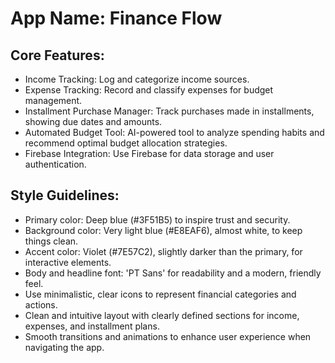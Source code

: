# **App Name**: Finance Flow

## Core Features:

- Income Tracking: Log and categorize income sources.
- Expense Tracking: Record and classify expenses for budget management.
- Installment Purchase Manager: Track purchases made in installments, showing due dates and amounts.
- Automated Budget Tool: AI-powered tool to analyze spending habits and recommend optimal budget allocation strategies.
- Firebase Integration: Use Firebase for data storage and user authentication.

## Style Guidelines:

- Primary color: Deep blue (#3F51B5) to inspire trust and security.
- Background color: Very light blue (#E8EAF6), almost white, to keep things clean.
- Accent color: Violet (#7E57C2), slightly darker than the primary, for interactive elements.
- Body and headline font: 'PT Sans' for readability and a modern, friendly feel.
- Use minimalistic, clear icons to represent financial categories and actions.
- Clean and intuitive layout with clearly defined sections for income, expenses, and installment plans.
- Smooth transitions and animations to enhance user experience when navigating the app.